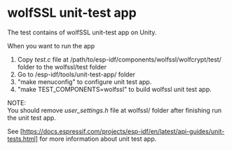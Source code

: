 # wolfSSL unit-test app

The test contains of wolfSSL unit-test app on Unity.

When you want to run the app  
1. Copy *test.c* file at /path/to/esp-idf/components/wolfssl/wolfcrypt/test/ folder to the  wolfssl/test folder  
2. Go to /esp-idf/tools/unit-test-app/ folder  
3. "make menuconfig" to configure unit test app.  
4. "make TEST_COMPONENTS=wolfssl" to build wolfssl unit test app.  

NOTE:  
 You should remove *user_settings.h* file at wolfssl/ folder after finishing run  
 the unit test app.

See [https://docs.espressif.com/projects/esp-idf/en/latest/api-guides/unit-tests.html] for more information about unit test app.
